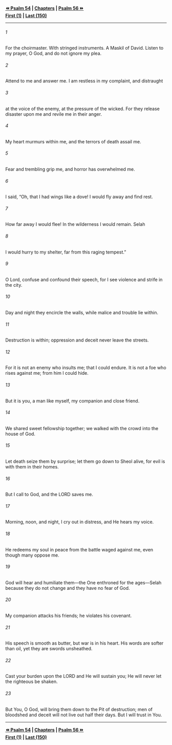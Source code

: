   
**[⏪ Psalm 54](./Psalm%2054.md) | [Chapters](./_index.md) | [Psalm 56 ⏩](./Psalm%2056.md)**  
**[First (1)](./Psalm%201.md) | [Last (150)](./Psalm%20150.md)**  
  
---  
  
###### 1  
For the choirmaster. With stringed instruments. A Maskil of David. Listen to my prayer, O God, and do not ignore my plea.  
  
###### 2  
Attend to me and answer me. I am restless in my complaint, and distraught  
  
###### 3  
at the voice of the enemy, at the pressure of the wicked. For they release disaster upon me and revile me in their anger.  
  
###### 4  
My heart murmurs within me, and the terrors of death assail me.  
  
###### 5  
Fear and trembling grip me, and horror has overwhelmed me.  
  
###### 6  
I said, “Oh, that I had wings like a dove! I would fly away and find rest.  
  
###### 7  
How far away I would flee! In the wilderness I would remain. Selah  
  
###### 8  
I would hurry to my shelter, far from this raging tempest.”  
  
###### 9  
O Lord, confuse and confound their speech, for I see violence and strife in the city.  
  
###### 10  
Day and night they encircle the walls, while malice and trouble lie within.  
  
###### 11  
Destruction is within; oppression and deceit never leave the streets.  
  
###### 12  
For it is not an enemy who insults me; that I could endure. It is not a foe who rises against me; from him I could hide.  
  
###### 13  
But it is you, a man like myself, my companion and close friend.  
  
###### 14  
We shared sweet fellowship together; we walked with the crowd into the house of God.  
  
###### 15  
Let death seize them by surprise; let them go down to Sheol alive, for evil is with them in their homes.  
  
###### 16  
But I call to God, and the LORD saves me.  
  
###### 17  
Morning, noon, and night, I cry out in distress, and He hears my voice.  
  
###### 18  
He redeems my soul in peace from the battle waged against me, even though many oppose me.  
  
###### 19  
God will hear and humiliate them—the One enthroned for the ages—Selah because they do not change and they have no fear of God.  
  
###### 20  
My companion attacks his friends; he violates his covenant.  
  
###### 21  
His speech is smooth as butter, but war is in his heart. His words are softer than oil, yet they are swords unsheathed.  
  
###### 22  
Cast your burden upon the LORD and He will sustain you; He will never let the righteous be shaken.  
  
###### 23  
But You, O God, will bring them down to the Pit of destruction; men of bloodshed and deceit will not live out half their days. But I will trust in You.  
  
  
---  
  
**[⏪ Psalm 54](./Psalm%2054.md) | [Chapters](./_index.md) | [Psalm 56 ⏩](./Psalm%2056.md)**  
**[First (1)](./Psalm%201.md) | [Last (150)](./Psalm%20150.md)**  
  
